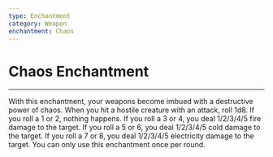 ```yaml
---
type: Enchantment
category: Weapon
enchantment: Chaos
---
```

# Chaos Enchantment
---
With this enchantment, your weapons become imbued with a destructive power of chaos. When you hit a hostile creature with an attack, roll 1d8. If you roll a 1 or 2, nothing happens. If you roll a 3 or 4, you deal 1/2/3/4/5 fire damage to the target. If you roll a 5 or 6, you deal 1/2/3/4/5 cold damage to the target. If you roll a 7 or 8, you deal 1/2/3/4/5 electricity damage to the target. You can only use this enchantment once per round.